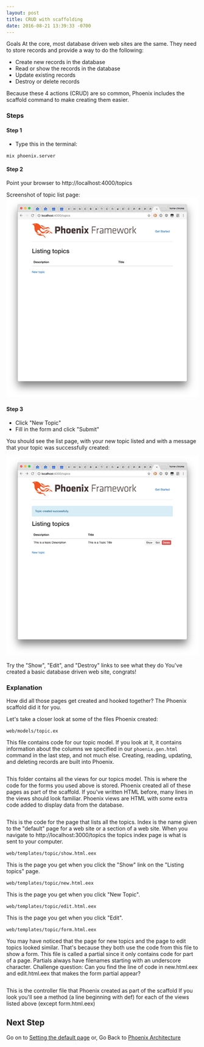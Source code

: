 ```yaml
---
layout: post
title: CRUD with scaffolding
date: 2016-08-21 13:39:33 -0700
---
```


Goals
At the core, most database driven web sites are the same. They need to store records and provide a way to do the following:

* Create new records in the database
* Read or show the records in the database
* Update existing records
* Destroy or delete records

Because these 4 actions (CRUD) are so common, Phoenix includes the scaffold command to make creating them easier.

### Steps
#### Step 1

* Type this in the terminal:
```
mix phoenix.server
```

#### Step 2
Point your browser to http://localhost:4000/topics

Screenshot of topic list page:
![Screenshot of topics Page](/assets/topics-screenshot.png)

#### Step 3
* Click "New Topic"
* Fill in the form and click "Submit"

You should see the list page, with your new topic listed and with a message that your topic was successfully created:

![Screenshot of topics Page](/assets/topics-created-screenshot.png)

Try the "Show", "Edit", and "Destroy" links to see what they do
You've created a basic database driven web site, congrats!

### Explanation
How did all those pages get created and hooked together? The Phoenix scaffold did it for you.

Let's take a closer look at some of the files Phoenix created:

```
web/models/topic.ex
```

This file contains code for our topic model. If you look at it, it contains information about the columns we specified in our `phoenix.gen.html` command in the last step, and not much else. Creating, reading, updating, and deleting records are built into Phoenix.

```web/templates/topic
```
This folder contains all the views for our topics model. This is where the code for the forms you used above is stored. Phoenix created all of these pages as part of the scaffold.
If you've written HTML before, many lines in the views should look familiar. Phoenix views are HTML with some extra code added to display data from the database.

```web/templates/topic/index.html.eex
```
This is the code for the page that lists all the topics.
Index is the name given to the "default" page for a web site or a section of a web site. When you navigate to http://localhost:3000/topics the topics index page is what is sent to your computer.

```
web/templates/topic/show.html.eex
```
This is the page you get when you click the "Show" link on the "Listing topics" page.

```
web/templates/topic/new.html.eex
```
This is the page you get when you click "New Topic".

```
web/templates/topic/edit.html.eex
```
This is the page you get when you click "Edit".

```
web/templates/topic/form.html.eex
```
You may have noticed that the page for new topics and the page to edit topics looked similar. That's because they both use the code from this file to show a form. This file is called a partial since it only contains code for part of a page. Partials always have filenames starting with an underscore character.
Challenge question: Can you find the line of code in new.html.eex and edit.html.eex that makes the form partial appear?

```web/controllers/topics_controller.ex
```
This is the controller file that Phoenix created as part of the scaffold
If you look you'll see a method (a line beginning with def) for each of the views listed above (except form.html.eex)

## Next Step
Go on to [Setting the default page](09-setting-the-default-page.html)
or,
Go Back to [Phoenix Architecture](07-phoenix-architecture.html)
